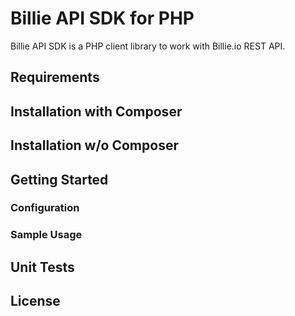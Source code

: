 # Billie API SDK for PHP

Billie API SDK is a PHP client library to work with Billie.io REST API.

## Requirements

## Installation with Composer

## Installation w/o Composer

## Getting Started

### Configuration

### Sample Usage

## Unit Tests

## License


